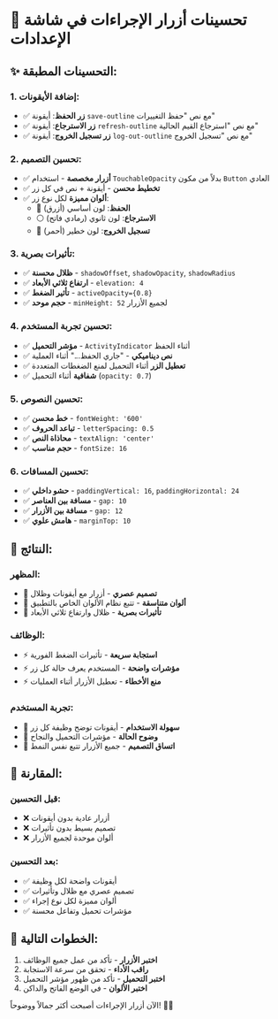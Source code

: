 # 🎨 تحسينات أزرار الإجراءات في شاشة الإعدادات

## ✨ **التحسينات المطبقة:**

### **1. إضافة الأيقونات:**
- ✅ **زر الحفظ**: أيقونة `save-outline` مع نص "حفظ التغييرات"
- ✅ **زر الاسترجاع**: أيقونة `refresh-outline` مع نص "استرجاع القيم الحالية"  
- ✅ **زر تسجيل الخروج**: أيقونة `log-out-outline` مع نص "تسجيل الخروج"

### **2. تحسين التصميم:**
- ✅ **أزرار مخصصة** - استخدام `TouchableOpacity` بدلاً من مكون `Button` العادي
- ✅ **تخطيط محسن** - أيقونة + نص في كل زر
- ✅ **ألوان مميزة** لكل نوع زر:
  - 🔵 **الحفظ**: لون أساسي (أزرق)
  - ⚪ **الاسترجاع**: لون ثانوي (رمادي فاتح)
  - 🔴 **تسجيل الخروج**: لون خطير (أحمر)

### **3. تأثيرات بصرية:**
- ✅ **ظلال محسنة** - `shadowOffset`, `shadowOpacity`, `shadowRadius`
- ✅ **ارتفاع ثلاثي الأبعاد** - `elevation: 4`
- ✅ **تأثير الضغط** - `activeOpacity={0.8}`
- ✅ **حجم موحد** - `minHeight: 52` لجميع الأزرار

### **4. تحسين تجربة المستخدم:**
- ✅ **مؤشر التحميل** - `ActivityIndicator` أثناء الحفظ
- ✅ **نص ديناميكي** - "جاري الحفظ..." أثناء العملية
- ✅ **تعطيل الزر** أثناء التحميل لمنع الضغطات المتعددة
- ✅ **شفافية** أثناء التحميل (`opacity: 0.7`)

### **5. تحسين النصوص:**
- ✅ **خط محسن** - `fontWeight: '600'`
- ✅ **تباعد الحروف** - `letterSpacing: 0.5`
- ✅ **محاذاة النص** - `textAlign: 'center'`
- ✅ **حجم مناسب** - `fontSize: 16`

### **6. تحسين المسافات:**
- ✅ **حشو داخلي** - `paddingVertical: 16`, `paddingHorizontal: 24`
- ✅ **مسافة بين العناصر** - `gap: 10`
- ✅ **مسافة بين الأزرار** - `gap: 12`
- ✅ **هامش علوي** - `marginTop: 10`

## 🎯 **النتائج:**

### **المظهر:**
- 🎨 **تصميم عصري** - أزرار مع أيقونات وظلال
- 🎨 **ألوان متناسقة** - تتبع نظام الألوان الخاص بالتطبيق
- 🎨 **تأثيرات بصرية** - ظلال وارتفاع ثلاثي الأبعاد

### **الوظائف:**
- ⚡ **استجابة سريعة** - تأثيرات الضغط الفورية
- ⚡ **مؤشرات واضحة** - المستخدم يعرف حالة كل زر
- ⚡ **منع الأخطاء** - تعطيل الأزرار أثناء العمليات

### **تجربة المستخدم:**
- 👤 **سهولة الاستخدام** - أيقونات توضح وظيفة كل زر
- 👤 **وضوح الحالة** - مؤشرات التحميل والنجاح
- 👤 **اتساق التصميم** - جميع الأزرار تتبع نفس النمط

## 📱 **المقارنة:**

### **قبل التحسين:**
- ❌ أزرار عادية بدون أيقونات
- ❌ تصميم بسيط بدون تأثيرات
- ❌ ألوان موحدة لجميع الأزرار

### **بعد التحسين:**
- ✅ أيقونات واضحة لكل وظيفة
- ✅ تصميم عصري مع ظلال وتأثيرات
- ✅ ألوان مميزة لكل نوع إجراء
- ✅ مؤشرات تحميل وتفاعل محسنة

## 🚀 **الخطوات التالية:**

1. **اختبر الأزرار** - تأكد من عمل جميع الوظائف
2. **راقب الأداء** - تحقق من سرعة الاستجابة
3. **اختبر التحميل** - تأكد من ظهور مؤشر التحميل
4. **اختبر الألوان** - في الوضع الفاتح والداكن

الآن أزرار الإجراءات أصبحت أكثر جمالاً ووضوحاً! 🎨✨
